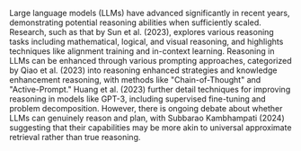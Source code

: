 Large language models (LLMs) have advanced significantly in recent years, demonstrating potential reasoning abilities when sufficiently scaled. Research, such as that by Sun et al. (2023), explores various reasoning tasks including mathematical, logical, and visual reasoning, and highlights techniques like alignment training and in-context learning. Reasoning in LLMs can be enhanced through various prompting approaches, categorized by Qiao et al. (2023) into reasoning enhanced strategies and knowledge enhancement reasoning, with methods like "Chain-of-Thought" and "Active-Prompt." Huang et al. (2023) further detail techniques for improving reasoning in models like GPT-3, including supervised fine-tuning and problem decomposition. However, there is ongoing debate about whether LLMs can genuinely reason and plan, with Subbarao Kambhampati (2024) suggesting that their capabilities may be more akin to universal approximate retrieval rather than true reasoning.